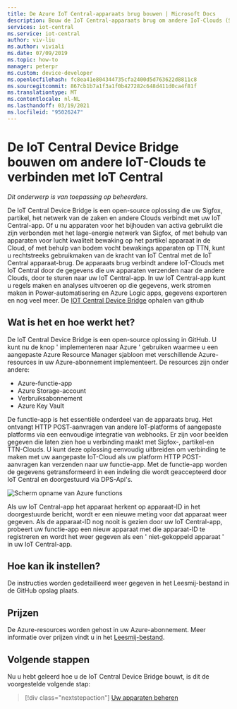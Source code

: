 ```yaml
---
title: De Azure IoT Central-apparaats brug bouwen | Microsoft Docs
description: Bouw de IoT Central-apparaats brug om andere IoT-Clouds (Sigfox, partikel, het netwerk van zaken, enzovoort) te verbinden met uw IoT Central-app.
services: iot-central
ms.service: iot-central
author: viv-liu
ms.author: viviali
ms.date: 07/09/2019
ms.topic: how-to
manager: peterpr
ms.custom: device-developer
ms.openlocfilehash: fc8ea41e804344735cfa2400d5d763622d8811c8
ms.sourcegitcommit: 867cb1b7a1f3a1f0b427282c648d411d0ca4f81f
ms.translationtype: MT
ms.contentlocale: nl-NL
ms.lasthandoff: 03/19/2021
ms.locfileid: "95026247"
---
```

# <a name="build-the-iot-central-device-bridge-to-connect-other-iot-clouds-to-iot-central"></a>De IoT Central Device Bridge bouwen om andere IoT-Clouds te verbinden met IoT Central

*Dit onderwerp is van toepassing op beheerders.*

De IoT Central Device Bridge is een open-source oplossing die uw Sigfox, partikel, het netwerk van de zaken en andere Clouds verbindt met uw IoT Central-app. Of u nu apparaten voor het bijhouden van activa gebruikt die zijn verbonden met het lage-energie netwerk van Sigfox, of met behulp van apparaten voor lucht kwaliteit bewaking op het partikel apparaat in de Cloud, of met behulp van bodem vocht bewakings apparaten op TTN, kunt u rechtstreeks gebruikmaken van de kracht van IoT Central met de IoT Central apparaat-brug. De apparaats brug verbindt andere IoT-Clouds met IoT Central door de gegevens die uw apparaten verzenden naar de andere Clouds, door te sturen naar uw IoT Central-app. In uw IoT Central-app kunt u regels maken en analyses uitvoeren op die gegevens, werk stromen maken in Power-automatisering en Azure Logic apps, gegevens exporteren en nog veel meer. De [IOT Central Device Bridge](https://aka.ms/iotcentralgithubdevicebridge) ophalen van github

## <a name="what-is-it-and-how-does-it-work"></a>Wat is het en hoe werkt het?
De IoT Central Device Bridge is een open-source oplossing in GitHub. U kunt nu de knop ' implementeren naar Azure ' gebruiken waarmee u een aangepaste Azure Resource Manager sjabloon met verschillende Azure-resources in uw Azure-abonnement implementeert. De resources zijn onder andere:
-    Azure-functie-app
-    Azure Storage-account
-    Verbruiksabonnement
-    Azure Key Vault

De functie-app is het essentiële onderdeel van de apparaats brug. Het ontvangt HTTP POST-aanvragen van andere IoT-platforms of aangepaste platforms via een eenvoudige integratie van webhooks. Er zijn voor beelden gegeven die laten zien hoe u verbinding maakt met Sigfox-, partikel-en TTN-Clouds. U kunt deze oplossing eenvoudig uitbreiden om verbinding te maken met uw aangepaste IoT-Cloud als uw platform HTTP POST-aanvragen kan verzenden naar uw functie-app.
Met de functie-app worden de gegevens getransformeerd in een indeling die wordt geaccepteerd door IoT Central en doorgestuurd via DPS-Api's.

![Scherm opname van Azure functions](media/howto-build-iotc-device-bridge/azfunctions.png)

Als uw IoT Central-app het apparaat herkent op apparaat-ID in het doorgestuurde bericht, wordt er een nieuwe meting voor dat apparaat weer gegeven. Als de apparaat-ID nog nooit is gezien door uw IoT Central-app, probeert uw functie-app een nieuw apparaat met die apparaat-ID te registreren en wordt het weer gegeven als een ' niet-gekoppeld apparaat ' in uw IoT Central-app. 

## <a name="how-do-i-set-it-up"></a>Hoe kan ik instellen?
De instructies worden gedetailleerd weer gegeven in het Leesmij-bestand in de GitHub opslag plaats. 

## <a name="pricing"></a>Prijzen
De Azure-resources worden gehost in uw Azure-abonnement. Meer informatie over prijzen vindt u in het [Leesmij-bestand](https://aka.ms/iotcentralgithubdevicebridge).

## <a name="next-steps"></a>Volgende stappen
Nu u hebt geleerd hoe u de IoT Central Device Bridge bouwt, is dit de voorgestelde volgende stap:

> [!div class="nextstepaction"]
> [Uw apparaten beheren](howto-manage-devices.md)
